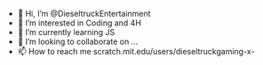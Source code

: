 - 👋 Hi, I’m @DieseltruckEntertainment
- 👀 I’m interested in Coding and 4H
- 🌱 I’m currently learning JS
- 💞️ I’m looking to collaborate on ...
- 📫 How to reach me scratch.mit.edu/users/dieseltruckgaming-x-

<!---
DieseltruckEntertainment/DieseltruckEntertainment is a ✨ special ✨ repository because its `README.md` (this file) appears on your GitHub profile.
You can click the Preview link to take a look at your changes.
--->
